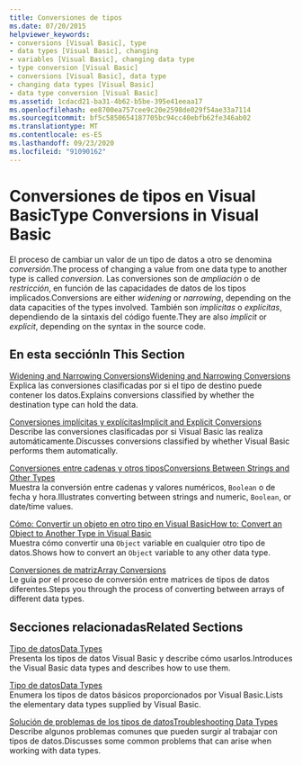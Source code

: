 ```yaml
---
title: Conversiones de tipos
ms.date: 07/20/2015
helpviewer_keywords:
- conversions [Visual Basic], type
- data types [Visual Basic], changing
- variables [Visual Basic], changing data type
- type conversion [Visual Basic]
- conversions [Visual Basic], data type
- changing data types [Visual Basic]
- data type conversion [Visual Basic]
ms.assetid: 1cdacd21-ba31-4b62-b5be-395e41eeaa17
ms.openlocfilehash: ee8700ea757cee9c20e2598de029f54ae33a7114
ms.sourcegitcommit: bf5c5850654187705bc94cc40ebfb62fe346ab02
ms.translationtype: MT
ms.contentlocale: es-ES
ms.lasthandoff: 09/23/2020
ms.locfileid: "91090162"
---
```

# <a name="type-conversions-in-visual-basic"></a><span data-ttu-id="738a0-102">Conversiones de tipos en Visual Basic</span><span class="sxs-lookup"><span data-stu-id="738a0-102">Type Conversions in Visual Basic</span></span>

<span data-ttu-id="738a0-103">El proceso de cambiar un valor de un tipo de datos a otro se denomina *conversión*.</span><span class="sxs-lookup"><span data-stu-id="738a0-103">The process of changing a value from one data type to another type is called *conversion*.</span></span> <span data-ttu-id="738a0-104">Las conversiones son de *ampliación* o de *restricción*, en función de las capacidades de datos de los tipos implicados.</span><span class="sxs-lookup"><span data-stu-id="738a0-104">Conversions are either *widening* or *narrowing*, depending on the data capacities of the types involved.</span></span> <span data-ttu-id="738a0-105">También son *implícitas* o *explícitas*, dependiendo de la sintaxis del código fuente.</span><span class="sxs-lookup"><span data-stu-id="738a0-105">They are also *implicit* or *explicit*, depending on the syntax in the source code.</span></span>  
  
## <a name="in-this-section"></a><span data-ttu-id="738a0-106">En esta sección</span><span class="sxs-lookup"><span data-stu-id="738a0-106">In This Section</span></span>  

 [<span data-ttu-id="738a0-107">Widening and Narrowing Conversions</span><span class="sxs-lookup"><span data-stu-id="738a0-107">Widening and Narrowing Conversions</span></span>](widening-and-narrowing-conversions.md)  
 <span data-ttu-id="738a0-108">Explica las conversiones clasificadas por si el tipo de destino puede contener los datos.</span><span class="sxs-lookup"><span data-stu-id="738a0-108">Explains conversions classified by whether the destination type can hold the data.</span></span>  
  
 [<span data-ttu-id="738a0-109">Conversiones implícitas y explícitas</span><span class="sxs-lookup"><span data-stu-id="738a0-109">Implicit and Explicit Conversions</span></span>](implicit-and-explicit-conversions.md)  
 <span data-ttu-id="738a0-110">Describe las conversiones clasificadas por si Visual Basic las realiza automáticamente.</span><span class="sxs-lookup"><span data-stu-id="738a0-110">Discusses conversions classified by whether Visual Basic performs them automatically.</span></span>  
  
 [<span data-ttu-id="738a0-111">Conversiones entre cadenas y otros tipos</span><span class="sxs-lookup"><span data-stu-id="738a0-111">Conversions Between Strings and Other Types</span></span>](conversions-between-strings-and-other-types.md)  
 <span data-ttu-id="738a0-112">Muestra la conversión entre cadenas y valores numéricos, `Boolean` o de fecha y hora.</span><span class="sxs-lookup"><span data-stu-id="738a0-112">Illustrates converting between strings and numeric, `Boolean`, or date/time values.</span></span>  
  
 [<span data-ttu-id="738a0-113">Cómo: Convertir un objeto en otro tipo en Visual Basic</span><span class="sxs-lookup"><span data-stu-id="738a0-113">How to: Convert an Object to Another Type in Visual Basic</span></span>](how-to-convert-an-object-to-another-type.md)  
 <span data-ttu-id="738a0-114">Muestra cómo convertir una `Object` variable en cualquier otro tipo de datos.</span><span class="sxs-lookup"><span data-stu-id="738a0-114">Shows how to convert an `Object` variable to any other data type.</span></span>  
  
 [<span data-ttu-id="738a0-115">Conversiones de matriz</span><span class="sxs-lookup"><span data-stu-id="738a0-115">Array Conversions</span></span>](array-conversions.md)  
 <span data-ttu-id="738a0-116">Le guía por el proceso de conversión entre matrices de tipos de datos diferentes.</span><span class="sxs-lookup"><span data-stu-id="738a0-116">Steps you through the process of converting between arrays of different data types.</span></span>  
  
## <a name="related-sections"></a><span data-ttu-id="738a0-117">Secciones relacionadas</span><span class="sxs-lookup"><span data-stu-id="738a0-117">Related Sections</span></span>  

 [<span data-ttu-id="738a0-118">Tipo de datos</span><span class="sxs-lookup"><span data-stu-id="738a0-118">Data Types</span></span>](index.md)  
 <span data-ttu-id="738a0-119">Presenta los tipos de datos Visual Basic y describe cómo usarlos.</span><span class="sxs-lookup"><span data-stu-id="738a0-119">Introduces the Visual Basic data types and describes how to use them.</span></span>  
  
 [<span data-ttu-id="738a0-120">Tipo de datos</span><span class="sxs-lookup"><span data-stu-id="738a0-120">Data Types</span></span>](../../../language-reference/data-types/index.md)  
 <span data-ttu-id="738a0-121">Enumera los tipos de datos básicos proporcionados por Visual Basic.</span><span class="sxs-lookup"><span data-stu-id="738a0-121">Lists the elementary data types supplied by Visual Basic.</span></span>  
  
 [<span data-ttu-id="738a0-122">Solución de problemas de los tipos de datos</span><span class="sxs-lookup"><span data-stu-id="738a0-122">Troubleshooting Data Types</span></span>](troubleshooting-data-types.md)  
 <span data-ttu-id="738a0-123">Describe algunos problemas comunes que pueden surgir al trabajar con tipos de datos.</span><span class="sxs-lookup"><span data-stu-id="738a0-123">Discusses some common problems that can arise when working with data types.</span></span>
